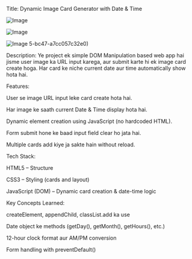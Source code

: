 Title: Dynamic Image Card Generator with Date & Time


![Image](https://github.com/user-attachments/assets/ff37b814-a00e-405b-b311-82c333a85cf2)

![Image](https://github.com/user-attachments/assets/f4bf0a27-d82c-4d99-b110-676935f33e17)

![Image](https://github.com/user-attachments/assets/3331b8d7-04bb-4b91-a78a-0d2951298040)
5-bc47-a7cc057c32e0)

Description:
Ye project ek simple DOM Manipulation based web app hai jisme user image ka URL input karega, aur submit karte hi ek image card create hoga. Har card ke niche current date aur time automatically show hota hai.

Features:

User se image URL input leke card create hota hai.

Har image ke saath current Date & Time display hota hai.

Dynamic element creation using JavaScript (no hardcoded HTML).

Form submit hone ke baad input field clear ho jata hai.

Multiple cards add kiye ja sakte hain without reload.

Tech Stack:

HTML5 – Structure

CSS3 – Styling (cards and layout)

JavaScript (DOM) – Dynamic card creation & date-time logic

Key Concepts Learned:

createElement, appendChild, classList.add ka use

Date object ke methods (getDay(), getMonth(), getHours(), etc.)

12-hour clock format aur AM/PM conversion

Form handling with preventDefault()
